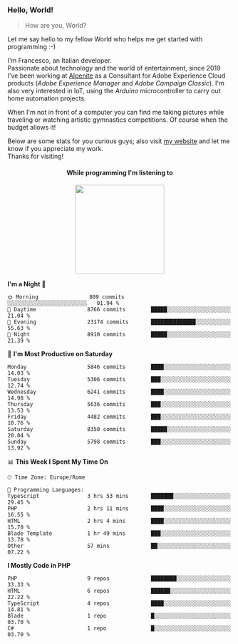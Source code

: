 ### Hello, World!

> How are you, World?

Let me say hello to my fellow World who helps me get started with programming :-)

I'm Francesco, an Italian developer.  
Passionate about technology and the world of entertainment, since 2019 I've been working at [Alpenite](https://www.alpenite.com) as a Consultant for Adobe Experience Cloud products (*Adobe Experience Manager* and *Adobe Campaign Classic*). I'm also very interested in IoT, using the *Arduino* microcontroller to carry out home automation projects.

When I'm not in front of a computer you can find me taking pictures while traveling or watching artistic gymnastics competitions. Of course when the budget allows it!

Below are some stats for you curious guys; also visit [my website](https://www.francescorega.eu) and let me know if you appreciate my work.  
Thanks for visiting!

<div align="center">
  <h4>While programming I'm listening to</h4>
  <a href="https://apps.francescorega.eu/now-playing/11147232609" target="_blank"><img src="https://apps.francescorega.eu/now-playing/11147232609" width="200"></a>
</div>

<!--START_SECTION:waka-->
**I'm a Night 🦉** 

```text
🌞 Morning                809 commits         ░░░░░░░░░░░░░░░░░░░░░░░░░   01.94 % 
🌆 Daytime                8766 commits        █████░░░░░░░░░░░░░░░░░░░░   21.04 % 
🌃 Evening                23174 commits       ██████████████░░░░░░░░░░░   55.63 % 
🌙 Night                  8910 commits        █████░░░░░░░░░░░░░░░░░░░░   21.39 % 
```
📅 **I'm Most Productive on Saturday** 

```text
Monday                   5846 commits        ████░░░░░░░░░░░░░░░░░░░░░   14.03 % 
Tuesday                  5306 commits        ███░░░░░░░░░░░░░░░░░░░░░░   12.74 % 
Wednesday                6241 commits        ████░░░░░░░░░░░░░░░░░░░░░   14.98 % 
Thursday                 5636 commits        ███░░░░░░░░░░░░░░░░░░░░░░   13.53 % 
Friday                   4482 commits        ███░░░░░░░░░░░░░░░░░░░░░░   10.76 % 
Saturday                 8350 commits        █████░░░░░░░░░░░░░░░░░░░░   20.04 % 
Sunday                   5798 commits        ███░░░░░░░░░░░░░░░░░░░░░░   13.92 % 
```


📊 **This Week I Spent My Time On** 

```text
🕑︎ Time Zone: Europe/Rome

💬 Programming Languages: 
TypeScript               3 hrs 53 mins       ███████░░░░░░░░░░░░░░░░░░   29.45 % 
PHP                      2 hrs 11 mins       ████░░░░░░░░░░░░░░░░░░░░░   16.55 % 
HTML                     2 hrs 4 mins        ████░░░░░░░░░░░░░░░░░░░░░   15.70 % 
Blade Template           1 hr 49 mins        ███░░░░░░░░░░░░░░░░░░░░░░   13.78 % 
Other                    57 mins             ██░░░░░░░░░░░░░░░░░░░░░░░   07.22 % 
```

**I Mostly Code in PHP** 

```text
PHP                      9 repos             ████████░░░░░░░░░░░░░░░░░   33.33 % 
HTML                     6 repos             ██████░░░░░░░░░░░░░░░░░░░   22.22 % 
TypeScript               4 repos             ████░░░░░░░░░░░░░░░░░░░░░   14.81 % 
Blade                    1 repo              █░░░░░░░░░░░░░░░░░░░░░░░░   03.70 % 
C#                       1 repo              █░░░░░░░░░░░░░░░░░░░░░░░░   03.70 % 
```




<!--END_SECTION:waka-->
